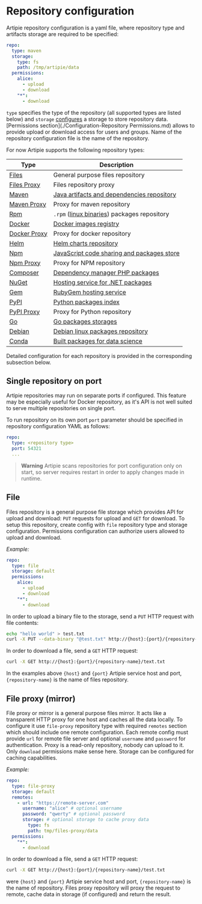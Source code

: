 # Repository configuration

Artipie repository configuration is a yaml file, where repository type and artifacts storage are required
to be specified:
```yaml
repo:
  type: maven
  storage: 
    type: fs
    path: /tmp/artipie/data
  permissions:
    alice:
      - upload
      - download
    "*":
      - download
```
`type` specifies the type of the repository (all supported types are listed below) and `storage` 
[configures](./Configuration-Storage.md) a storage to store repository data. [Permissions section](./Configuration-Repository Permissions.md)
allows to provide upload or download access for users and groups. Name of the repository configuration file is
the name of the repository.

For now Artipie supports the following repository types:

| Type  | Description   |
|---|---|
| [Files](./Configuration-Repository.md#file) | General purpose files repository |
| [Files Proxy](./Configuration-Repository.md#file-proxy-mirror) | Files repository proxy |
| [Maven](./Configuration-Repository.md#maven) | [Java artifacts and dependencies repository](https://maven.apache.org/what-is-maven.html) |
| [Maven Proxy](./Configuration-Repository.md#maven-proxy) | Proxy for maven repository |
| [Rpm](./Configuration-Repository.md#rpm) | `.rpm` ([linux binaries](https://rpm-packaging-guide.github.io/)) packages repository |
| [Docker](./Configuration-Repository.md#docker) | [Docker images registry](https://docs.docker.com/registry/) |
| [Docker Proxy](./Configuration-Repository.md#docker-proxy) | Proxy for docker repository |
| [Helm](./Configuration-Repository.md#helm) | [Helm charts repository](https://helm.sh/docs/topics/chart_repository/) |
| [Npm](./Configuration-Repository.md#npm) | [JavaScript code sharing and packages store](https://www.npmjs.com/) |
| [Npm Proxy](./Configuration-Repository.md#npm-proxy) | Proxy for NPM repository |
| [Composer](./Configuration-Repository.md#Composer) | [Dependency manager PHP packages](https://getcomposer.org/) |
| [NuGet](./Configuration-Repository.md#nuget) | [Hosting service for .NET packages](https://www.nuget.org/packages) |
| [Gem](./Configuration-Repository.md#gem) | [RubyGem hosting service](https://rubygems.org/) |
| [PyPI](./Configuration-Repository.md#pypi) | [Python packages index](https://pypi.org/) |
| [PyPI Proxy](./Configuration-Repository.md#pypi) | Proxy for Python repository |
| [Go](./Configuration-Repository.md#go) | [Go packages storages](https://golang.org/cmd/go/#hdr-Module_proxy_protocol) |
| [Debian](./Configuration-Repository.md#debian) | [Debian linux packages repository](https://wiki.debian.org/DebianRepository/Format) |
| [Conda](./Configuration-Repository.md#conda) | [Built packages for data science](https://www.anaconda.com/) |

Detailed configuration for each repository is provided in the corresponding subsection below.

## Single repository on port

Artipie repositories may run on separate ports if configured.
This feature may be especially useful for Docker repository,
as it's API is not well suited to serve multiple repositories on single port.

To run repository on its own port
`port` parameter should be specified in repository configuration YAML as follows:

```yaml
repo:
  type: <repository type>
  port: 54321
  ...
```

> **Warning**
> Artipie scans repositories for port configuration only on start, 
> so server requires restart in order to apply changes made in runtime.

## File

Files repository is a general purpose file storage which provides API for upload and download: `PUT` requests for upload and `GET` for download.
To setup this repository, create config with `file` repository type and storage configuration. Permissions configuration can authorize
users allowed to upload and download.

*Example:*
```yaml
repo:
  type: file
  storage: default
  permissions:
    alice:
      - upload
      - download
    "*":
      - download
```

In order to upload a binary file to the storage, send a `PUT` HTTP request with file contents:

```bash
echo "hello world" > test.txt
curl -X PUT --data-binary "@test.txt" http://{host}:{port}/{repository-name}/test.txt
```

In order to download a file, send a `GET` HTTP request:

```bash
curl -X GET http://{host}:{port}/{repository-name}/text.txt
```

In the examples above `{host}` and `{port}` Artipie service host and port, `{repository-name}` 
is the name of files repository.

## File proxy (mirror)

File proxy or mirror is a general purpose files mirror. It acts like a transparent HTTP proxy for one host
and caches all the data locally. To configure it use `file-proxy` repository type with required `remotes` section which should include
one remote configuration. Each remote config must provide `url` for remote file server and optional `username` and `password` for authentication.
Proxy is a read-only repository, nobody can upload to it. Only `download` permissions make sense here. Storage can be configured for
caching capabilities.

*Example:*
```yaml
repo:
  type: file-proxy
  storage: default
  remotes:
    - url: "https://remote-server.com"
      username: "alice" # optional username
      password: "qwerty" # optional password
      storage: # optional storage to cache proxy data
        type: fs
        path: tmp/files-proxy/data
  permissions:
    "*":
      - download
```

In order to download a file, send a `GET` HTTP request:

```bash
curl -X GET http://{host}:{port}/{repository-name}/test.txt
```
were `{host}` and `{port}` Artipie service host and port, `{repository-name}`
is the name of repository. Files proxy repository will proxy the request to remote, cache data in 
storage (if configured) and return the result.

